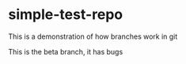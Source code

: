 # simple-test-repo

This is a demonstration of how branches work in git

This is the beta branch, it has bugs